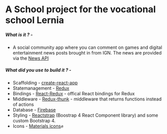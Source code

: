 # A School project for the vocational school Lernia

##### **What is it ? -** 
* A social community app where you can comment on games and digital entertainment news posts brought in from IGN. The news are provided via the [News API](https://newsapi.org/)

##### **What did you use to build it ? -**
*  Scaffolding - [create-react-app](https://github.com/facebookincubator/create-react-app)
*  Statemanagement - [Redux](http://redux.js.org/)
*  Bindings - [React-Redux](https://github.com/reactjs/react-redux) - offical React bindings for Redux
*  Middleware - [Redux-thunk](https://github.com/gaearon/redux-thunk) - middleware that returns functions instead of actions
*  Database - [Firebase](https://firebase.google.com/)
*  Styling - [Reactstrap](https://reactstrap.github.io/) (Boostrap 4 React Component library) and some custom Bootstrap 4.
*  Icons - [Materials icons](https://material.io/icons/):fist:
